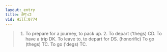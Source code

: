 ```yaml
---
layout: entry
title: ཐེག་√2
vid: Hill:0774
---
```

> 1. To prepare for a journey, to pack up. 2. To depart ('thegs) CD. To have a trip DK. To leave to, to depart for DS. (honorific) To go (thegs) TC. To go ('degs) TC.
